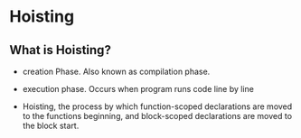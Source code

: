 # Hoisting

## What is Hoisting?
  - creation Phase. Also known as compilation phase.
  - execution phase. Occurs when program runs code line by line
  - Hoisting, the process by which function-scoped declarations are moved to the functions
    beginning, and block-scoped declarations are moved to the block start.

    ```
    